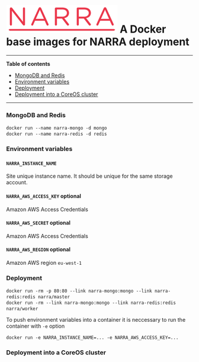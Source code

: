 ![narra logo](narra.png)
A Docker base images for NARRA deployment
=========================================

---------------------------------------

**Table of contents**

 * [MongoDB and Redis](#mongodb_and_redis)
 * [Environment variables](#environment)
 * [Deployment](#deployment)
 * [Deployment into a CoreOS cluster](#deployment_coreos)

---------------------------------------

<a name="mongodb_and_redis"></a>
### MongoDB and Redis

    docker run --name narra-mongo -d mongo
    docker run --name narra-redis -d redis

<a name="environment"></a>
### Environment variables

#### `NARRA_INSTANCE_NAME`

Site unique instance name. It should be unique for the same storage account.

#### `NARRA_AWS_ACCESS_KEY` optional

Amazon AWS Access Credentials

#### `NARRA_AWS_SECRET` optional

Amazon AWS Access Credentials

#### `NARRA_AWS_REGION` optional

Amazon AWS region `eu-west-1`

<a name="deployment"></a>
### Deployment

    docker run -rm -p 80:80 --link narra-mongo:mongo --link narra-redis:redis narra/master
    docker run -rm --link narra-mongo:mongo --link narra-redis:redis narra/worker
    
To push environment variables into a container it is neccessary to run the container with `-e` option

    docker run -e NARRA_INSTANCE_NAME=... -e NARRA_AWS_ACCESS_KEY=...
    
<a name="deployment_coreos"></a>    
### Deployment into a CoreOS cluster
